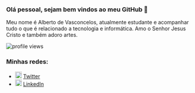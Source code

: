 ### Olá pessoal, sejam bem vindos ao meu GitHub 👋

Meu nome é Alberto de Vasconcelos, atualmente estudante  e acompanhar tudo o que é relacionado a tecnologia e informática. Amo o Senhor Jesus Cristo e também adoro artes.

<p>
  <img src="https://gpvc.arturio.dev/albertovasconcelos" alt="profile views">
</p>

### Minhas redes:
<ul>
  <li>
    <img src="https://user-images.githubusercontent.com/30157522/87161461-f33f8580-c29a-11ea-8686-34eb06e44501.png" width="18" alt="Twitter"> 
    <a href="https://twitter.com/AlbertoTocant" target="_blank" title="My Twitter">Twitter</a>
  </li>
  <li>
    <img src="https://user-images.githubusercontent.com/30157522/87161827-6cd77380-c29b-11ea-902a-725eeed60745.png" width="18" alt="Linkedin"> 
    <a href="https://www.linkedin.com/in/alberto-vasconcelos-s-filho/" target="_blank" title="My LinkedIn">LinkedIn</a>
  </li>
</ul>
